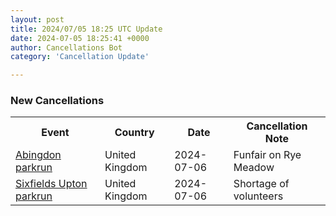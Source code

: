 ```yaml
---
layout: post
title: 2024/07/05 18:25 UTC Update
date: 2024-07-05 18:25:41 +0000
author: Cancellations Bot
category: 'Cancellation Update'

---
```


<h3>New Cancellations</h3>
<div class='hscrollable'>
<table style='width: 100%'>
    <tr>
        <th>Event</th>
        <th>Country</th>
        <th>Date</th>
        <th>Cancellation Note</th>
    </tr>
    <tr>
        <td><a href="https://www.parkrun.org.uk/abingdon">Abingdon parkrun</a></td>
        <td>United Kingdom</td>
        <td>2024-07-06</td>
        <td>Funfair on Rye Meadow</td>
    </tr>
    <tr>
        <td><a href="https://www.parkrun.org.uk/sixfieldsupton">Sixfields Upton parkrun</a></td>
        <td>United Kingdom</td>
        <td>2024-07-06</td>
        <td>Shortage of volunteers</td>
    </tr>
</table>
</div>
